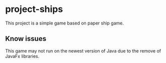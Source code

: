 # **project-ships**
This project is a simple game based on paper ship game. 

## **Know issues**
This game may not run on the newest version of Java due to the remove of JavaFx libraries. 
